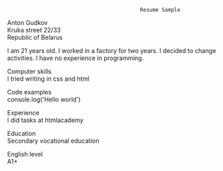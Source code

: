                                                Resume Sample

Anton Gudkov  
Kruka street  22/33     
Republic of Belarus

I am 21 years old. I worked in a factory for two years. I decided to change activities.  I have no experience in programming.

Computer skills     
I tried writing in css and html

Code examples  
console.log('Hello world')

Experience  
I did tasks at htmlacademy

Education   
Secondary vocational education

English level       
A1+
